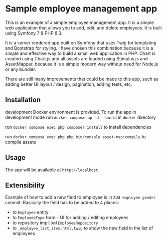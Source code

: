 # Sample employee management app

This is an example of a simple employee management app. It is a simple web application that allows you to add, edit, and delete employees.
It is built using Symfony 7 & PHP 8.3.

It is a server rendered app built on Symfony that uses Twig for templating and Bootstrap for styling. 
I have chosen this combination because it is a simple and effective way to build a small web application in PHP.
Chart is created using Chart.js and all assets are loaded using Stimulus.js and AssetMapper, because it is a simple modern way without need for Node.js or any bundler.

There are still many improvements that could be made to this app, such as adding better UI layout / design, pagination, adding tests, etc.

## Installation
development Docker environment is provided. To run the app in development mode
run `docker compose up -d --build` in `docker` directory

run `docker compose exec php composer install` to install dependencies

run `docker compose exec php php bin/console asset-map:compile` to compile assets

## Usage
The app will be available at `http://localhost`

## Extensibility
Example of how to add a new field to employee is in `Add employee gender` commit:
Basically the field has to be added to 4 places:
- to `Employee` entity
- to `EmployeeType` form - UI for adding / editing employees
- to repository impl: `XmlEmployeeRepository`
- to `_employee_list_item.html.twig` to show the new field in the list of employees
